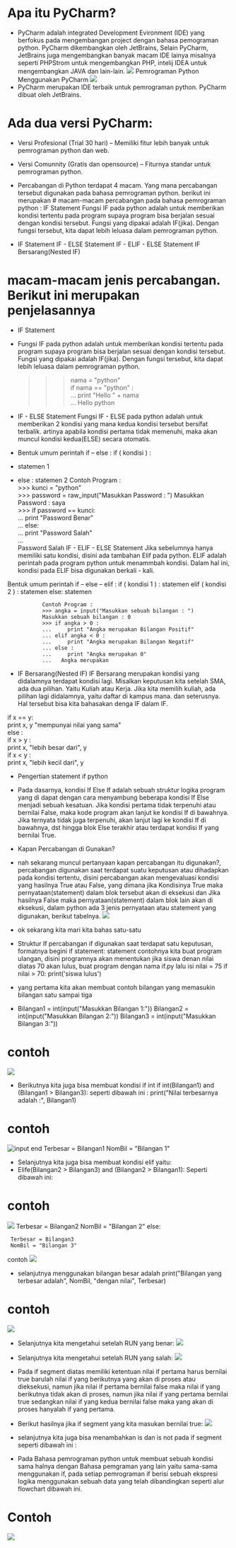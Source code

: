 # Apa itu PyCharm?
- PyCharm adalah integrated Development Evironment (IDE) yang berfokus pada mengembangan project dengan bahasa pemograman python. PyCharm dikembangkan oleh JetBrains, Selain PyCharm, JetBrains juga mengembangkan banyak macam IDE lainya misalnya seperti PHPStrom untuk mengembangkan PHP, intelij IDEA untuk mengembangkan JAVA dan lain-lain.
![](https://github.com/aditya-sultan/labspy02.01/blob/master/jetbrains_products.png)
Pemrograman Python Menggunakan PyCharm
![](https://github.com/aditya-sultan/labspy02.01/blob/master/prr.PNG)
- PyCharm merupakan IDE terbaik untuk pemrograman python. PyCharm dibuat oleh JetBrains.

# Ada dua versi PyCharm:

- Versi Profesional (Trial 30 hari) – Memiliki fitur lebih banyak untuk pemrograman python dan web.
- Versi Comunnity (Gratis dan opensource) – Fiturnya standar untuk pemrograman python.
- Percabangan di Python terdapat 4 macam. Yang mana percabangan tersebut digunakan pada bahasa pemrograman python. berikut ini merupakan # macam-macam percabangan pada bahasa pemrograman python : IF Statement Fungsi IF pada python adalah untuk memberikan kondisi tertentu pada program supaya program bisa berjalan sesuai dengan kondisi tersebut. Fungsi yang dipakai adalah IF(jika). Dengan fungsi tersebut, kita dapat lebih leluasa dalam pemrograman python.

- IF Statement IF - ELSE Statement IF - ELIF - ELSE Statement IF Bersarang(Nested IF)

# macam-macam jenis percabangan. Berikut ini merupakan penjelasannya
- IF Statement

- Fungsi IF pada python adalah untuk memberikan kondisi tertentu pada program supaya program bisa berjalan sesuai dengan kondisi tersebut. Fungsi yang dipakai adalah IF(jika). Dengan fungsi tersebut, kita dapat lebih leluasa dalam pemrograman python.

    >>> nama = "python"          
    >>> if nama == "python" :          
    ...     print "Hello " + nama  
    ...   Hello python
- IF - ELSE Statement Fungsi IF - ELSE pada python adalah untuk memberikan 2 kondisi yang mana kedua kondisi tersebut bersifat terbalik. artinya apabila kondisi pertama tidak memenuhi, maka akan muncul kondisi kedua(ELSE) secara otomatis.

- Bentuk umum perintah if – else : if ( kondisi ) :
- statemen 1
- else :
statemen 2
  Contoh Program :           
         >>> kunci = "python"           
         >>> password = raw_input("Masukkan Password : ")
         Masukkan Password : saya           
         >>> if password == kunci:           
         ...     print "Password Benar"  
         ... else:          
         ...     print "Password Salah"  
         ...   
         Password Salah
         IF - ELIF - ELSE Statement Jika sebelumnya hanya memiliki satu kondisi, disini ada tambahan Elif pada python. ELIF adalah perintah pada program python untuk menammbah kondisi. Dalam hal ini, kondisi pada ELIF bisa digunakan berkali - kali.

Bentuk umum perintah if – else – elif : if ( kondisi 1 ) :
statemen
elif ( kondisi 2 ) :
statemen
else:
statemen

               Contoh Program : 
               >>> angka = input("Masukkan sebuah bilangan : ")          
               Masukkan sebuah bilangan : 0           
               >>> if angka > 0 :           
               ...     print "Angka merupakan Bilangan Positif"          
               ... elif angka < 0 :           
               ...     print "Angka merupakan Bilangan Negatif"   
               ... else :           
               ...     print "Angka merupakan 0" 
               ...   Angka merupakan
- IF Bersarang(Nested IF) IF Bersarang merupakan kondisi yang didalamnya terdapat kondisi lagi. Misalkan keputusan kita setelah SMA, ada dua pilihan. Yaitu Kuliah atau Kerja. Jika kita memilih kuliah, ada pilihan lagi didalamnya, yaitu daftar di kampus mana. dan seterusnya. Hal tersebut bisa kita bahasakan denga IF dalam IF.

if x == y:    
  print x, y "mempunyai nilai yang sama"  
else :    
  if x > y :         
       print x, "lebih besar dari", y   
  if x < y :         
       print x, "lebih kecil dari", y 
- Pengertian statement if python
- Pada dasarnya, kondisi If Else If adalah sebuah struktur logika program yang di dapat dengan cara menyambung beberapa kondisi If Else menjadi sebuah kesatuan. Jika kondisi pertama tidak terpenuhi atau bernilai False, maka kode program akan lanjut ke kondisi If di bawahnya. Jika ternyata tidak juga terpenuhi, akan lanjut lagi ke kondisi If di bawahnya, dst hingga blok Else terakhir atau terdapat kondisi If yang bernilai True.

- Kapan Percabangan di Gunakan?
- nah sekarang muncul pertanyaan kapan percabangan itu digunakan?, percabangan digunakan saat terdapat suatu keputusan atau dihadapkan pada kondisi tertentu, disini percabangan akan mengevaluasi kondisi yang hasilnya True atau False, yang dimana jika Kondisinya True maka pernyataan(statement) dalam blok tersebut akan di eksekusi dan Jika hasilnya False maka pernyataan(statement) dalam blok lain akan di eksekusi, dalam python ada 3 jenis pernyataan atau statement yang digunakan, berikut tabelnya.
![](https://github.com/aditya-sultan/labspy02.01/blob/master/python%203%20jenis.png)
- ok sekarang kita mari kita bahas satu-satu

- Struktur If percabangan if digunakan saat terdapat satu keputusan, formatnya begini if statement: statement contohnya kita buat program ulangan, disini programnya akan menentukan jika siswa denan nilai diatas 70 akan lulus, buat program dengan nama if.py lalu isi nilai = 75 if nilai > 70: print('siswa lulus')

- yang pertama kita akan membuat contoh bilangan yang memasukin bilangan satu sampai tiga
- Bilangan1 = int(input("Masukkan Bilangan 1:")) Bilangan2 = int(input("Masukkan Bilangan 2:")) Bilangan3 = int(input("Masukkan Bilangan 3:"))

# contoh
![](https://github.com/aditya-sultan/labspy02.01/blob/master/bilangan1.png)
- Berikutnya kita juga bisa membuat kondisi if int
      if int(Bilangan1) and (Bilangan1 > Bilangan3): seperti dibawah ini : print("Nilai terbesarnya adalah :", Bilangan1)

# contoh
![input end](https://github.com/aditya-sultan/labspy02.01/blob/master/bilangan2.png)
      Terbesar = Bilangan1
      NomBil = "Bilangan 1"
- Selanjutnya kita juga bisa membuat kondisi elif yaitu:
- Elife(Bilangan2 > Bilangan3) and (Bilangan2 > Bilangan1): Seperti dibawah ini:

# contoh
![](https://github.com/aditya-sultan/labspy02.01/blob/master/bilangan3.png)
     Terbesar = Bilangan2
     NomBil = "Bilangan 2"
     else:

     Terbesar = Bilangan3
     NomBil = "Bilangan 3"
contoh
![](https://github.com/aditya-sultan/labspy02.01/blob/master/bilangan4.png)
- selanjutnya menggunakan bilangan besar adalah
      print("Bilangan yang terbesar adalah", NomBil, "dengan nilai", Terbesar)

# contoh
![](https://github.com/aditya-sultan/labspy02.01/blob/master/print%20bilangan%20terbesar.png)
- Selanjutnya kita mengetahui setelah RUN yang benar:
![](https://github.com/aditya-sultan/labspy02.01/blob/master/Untitled.png)
- Selanjutnya kita mengetahui setelah RUN yang salah:
![](https://github.com/aditya-sultan/labspy02.01/blob/master/Capture.png)
- Pada if segment diatas memiliki ketentuan nilai if pertama harus bernilai true barulah nilai if yang berikutnya yang akan di proses atau dieksekusi, namun jika nilai if pertama bernilai false maka nilai if yang berikutnya tidak akan di proses, namun jika nilai if yang pertama bernilai true sedangkan nilai if yang kedua bernilai false maka yang akan di proses hanyalah if yang pertama.
- Berikut hasilnya jika if segment yang kita masukan bernilai true:
![](https://github.com/aditya-sultan/labspy02.01/blob/master/step.png)
- selanjutnya kita juga bisa menambahkan is dan is not pada if segment seperti dibawah ini :

- Pada Bahasa pemrograman python untuk membuat sebuah kondisi sama halnya dengan Bahasa pemgraman yang lain yaitu sama-sama menggunakan if, pada setiap pemrograman if berisi sebuah ekspresi logika menggunakan sebuah data yang telah dibandingkan seperti alur flowchart dibawah ini.

# Contoh
![](https://github.com/aditya-sultan/labspy02.01/blob/master/flowchart2.png)
